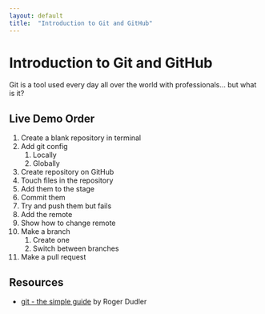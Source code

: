```yaml
---
layout: default
title:  "Introduction to Git and GitHub"
---
```


# Introduction to Git and GitHub

Git is a tool used every day all over the world with professionals... but what is it?

## Live Demo Order

1. Create a blank repository in terminal
2. Add git config
    1. Locally
    2. Globally
3. Create repository on GitHub
4. Touch files in the repository
5. Add them to the stage
6. Commit them
7. Try and push them but fails
8. Add the remote
9. Show how to change remote
10. Make a branch
    1. Create one
    2. Switch between branches
11. Make a pull request

## Resources

- [git - the simple guide](https://rogerdudler.github.io/git-guide/) by Roger Dudler
